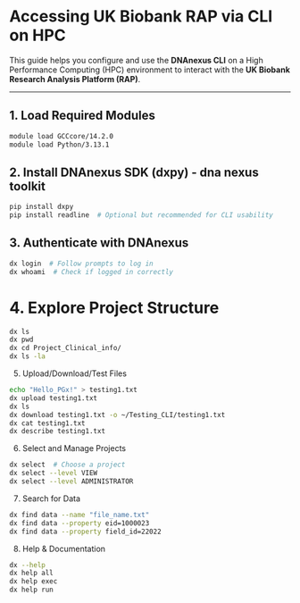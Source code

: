 # Accessing UK Biobank RAP via CLI on HPC

This guide helps you configure and use the **DNAnexus CLI** on a High Performance Computing (HPC) environment to interact with the **UK Biobank Research Analysis Platform (RAP)**.

---

## 1. Load Required Modules

```bash
module load GCCcore/14.2.0
module load Python/3.13.1
```

##  2. Install DNAnexus SDK (dxpy) - dna nexus toolkit

```bash
pip install dxpy
pip install readline  # Optional but recommended for CLI usability
```

## 3. Authenticate with DNAnexus
```bash
dx login  # Follow prompts to log in
dx whoami  # Check if logged in correctly
```

# 4. Explore Project Structure
```bash
dx ls
dx pwd
dx cd Project_Clinical_info/
dx ls -la
```

5. Upload/Download/Test Files
```bash
echo "Hello_PGx!" > testing1.txt
dx upload testing1.txt
dx ls
dx download testing1.txt -o ~/Testing_CLI/testing1.txt
dx cat testing1.txt
dx describe testing1.txt
```

6. Select and Manage Projects
```bash
dx select  # Choose a project
dx select --level VIEW
dx select --level ADMINISTRATOR
```

7. Search for Data
```bash
dx find data --name "file_name.txt"
dx find data --property eid=1000023
dx find data --property field_id=22022
```

8. Help & Documentation
```bash
dx --help
dx help all
dx help exec
dx help run
```




